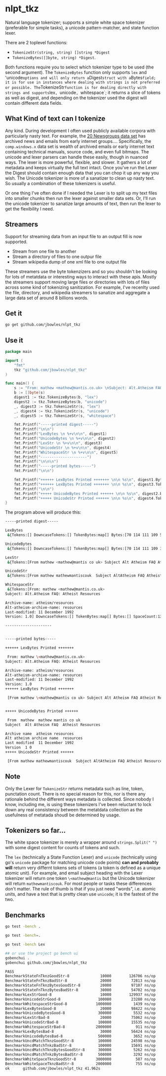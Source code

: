 # nlpt\_tkz
Natural language tokenizer; supports a simple white space tokenizer (preferable for simple tasks), a unicode pattern-matcher, and state function lexer.

There are 2 toplevel functions: 

* `TokenizeStr(string, string) []string *Digest`
* `TokenizeBytes([]byte, string) *Digest`. 

Both functions require you to select which tokenizer type to be used (the second argument). The `TokenizeBytes` function only supports `lex` and 'unicode` options and will only return a `Digest` struct with a `Bytes` field; it is for use in instances where dealing with strings is not preferred or possible. The `TokenizeStr` function is for dealing directly with strings and supports `lex`, `unicode`, `whitespace`; it returns a slice of tokens as well as digest, and depending on the tokenizer used the digest will contain different data fields.

## What Kind of text can I tokenize
Any kind. During development I often used publicly available corpora with particularly nasty text. For example, the [20 Newsgroups data set](http://qwone.com/~jason/20Newsgroups/) has archived news and emails from early internet groups.... Specifically, the `comp.windows.x` data set is wealth of archived emails or early internet text containing technical manuals, source code, and even full bitmaps. The unicode and lexer parsers can handle these easily, though in nuanced ways. The lexer is more powerful, flexible, and slower. It gathers a lot of metadata and keeps virtually the full text intact. Once you've run the Lexer the Digest should contain enough data that you can chop it up any way you wish. The Unicode tokenizer is more of a sanatizer to clean up nasty text. So usually a combination of these tokenizers is useful.

Or one thing I've often done if I needed the Lexer is to split up my text files into smaller chunks then run the lexer against smaller data sets. Or, I'll run the unicode tokenizer to sanatize large amounts of text, then run the lexer to get the flexibility I need.

## Streamers
Support for streaming data from an input file to an output fill is now supported. 

* Stream from one file to another
* Stream a directory of files to one outpur file
* Stream wikipedia dump of one xml file to one output file

These streamers use the byte tokenzizers and so you shouldn't be looking for lots of metatdata or interesting ways to interact with these apis. Mostly the streamers support moving large files or directories with lots of files across some kind of tokenizing sanitization. For example, I've recenlty used the file, directory, and wikipedia streamers to sanatize and aggregate a large data set of around 8 billions words.

## Get it

```sh
go get github.com/jbowles/nlpt_tkz
```

## Use it

```go
package main

import (
	"fmt"
	tkz "github.com/jbowles/nlpt_tkz"
)

func main() {
	s := "From: mathew <mathew@mantis.co.uk> \nSubject: Alt.Atheism FAQ: Atheist Resources\n\nArchive-name: atheism/resources\nAlt-atheism-archive-name: resources\nLast-modified: 11 December 1992\nVersion: 1.0"
	b := []byte(s)
	digest1 := tkz.TokenizeBytes(b, "lex")
	digest2 := tkz.TokenizeBytes(b, "unicode")
	_, digest3 := tkz.TokenizeStr(s, "lex")
	_, digest4 := tkz.TokenizeStr(s, "unicode")
	_, digest5 := tkz.TokenizeStr(s, "whitespace")

	fmt.Printf("-----printed digest-----")
	fmt.Printf("\n\n")
	fmt.Printf("LexBytes \n %+v\n\n", digest1)
	fmt.Printf("UnicodeBytes \n %+v\n\n", digest2)
	fmt.Printf("LexStr \n %+v\n\n", digest3)
	fmt.Printf("UnicodeStr \n %+v\n\n", digest4)
	fmt.Printf("WhitespaceStr \n %+v\n\n", digest5)
	fmt.Printf("---------------------")
	fmt.Printf("\n\n\n")
	fmt.Printf("-----printed bytes-----")
	fmt.Printf("\n\n")

	fmt.Printf("++++++ LexBytes Printed +++++++ \n\n %s\n", digest1.Bytes)
	fmt.Printf("++++++ LexBytes Printed +++++++ \n\n %s\n", digest3.Tokens)
	fmt.Printf("\n\n")
	fmt.Printf("+++++ UnicodeBytes Printed ++++++ \n\n %s\n", digest2.Bytes)
	fmt.Printf("+++++ UnicodeStr Printed ++++++ \n\n %s\n", digest4.Tokens)
}
```

The program above will produce this:

```sh
-----printed digest-----

LexBytes
 &{Tokens:[] DowncaseTokens:[] TokenBytes:map[] Bytes:[70 114 111 109 58 32 109 97 116 104 101 119 32 60 109 97 116 104 101 119 64 109 97 110 116 105 115 46 99 111 46 117 107 62 32 10 83 117 98 106 101 99 116 58 32 65 108 116 46 65 116 104 101 105 115 109 32 70 65 81 58 32 65 116 104 101 105 115 116 32 82 101 115 111 117 114 99 101 115 10 10 65 114 99 104 105 118 101 45 110 97 109 101 58 32 97 116 104 101 105 115 109 47 114 101 115 111 117 114 99 101 115 10 65 108 116 45 97 116 104 101 105 115 109 45 97 114 99 104 105 118 101 45 110 97 109 101 58 32 114 101 115 111 117 114 99 101 115 10 76 97 115 116 45 109 111 100 105 102 105 101 100 58 32 49 49 32 68 101 99 101 109 98 101 114 32 49 57 57 50 10 86 101 114 115 105 111 110 58 32 49 46 48] SpaceCount:0 CharCount:0 Letter:[] Title:[] Number:[] Punct:[] Space:[] Symbol:[] TokenCount:0 PunctCount:0 LineCount:0 EmptyLine:false LastTokenType:3}

UnicodeBytes
 &{Tokens:[] DowncaseTokens:[] TokenBytes:map[] Bytes:[70 114 111 109 32 32 109 97 116 104 101 119 32 32 109 97 116 104 101 119 32 109 97 110 116 105 115 32 99 111 32 117 107 32 32 10 83 117 98 106 101 99 116 32 32 65 108 116 32 65 116 104 101 105 115 109 32 70 65 81 32 32 65 116 104 101 105 115 116 32 82 101 115 111 117 114 99 101 115 10 10 65 114 99 104 105 118 101 32 110 97 109 101 32 32 97 116 104 101 105 115 109 32 114 101 115 111 117 114 99 101 115 10 65 108 116 32 97 116 104 101 105 115 109 32 97 114 99 104 105 118 101 32 110 97 109 101 32 32 114 101 115 111 117 114 99 101 115 10 76 97 115 116 32 109 111 100 105 102 105 101 100 32 32 49 49 32 68 101 99 101 109 98 101 114 32 49 57 57 50 10 86 101 114 115 105 111 110 32 32 49 32 48] SpaceCount:0 CharCount:0 Letter:[] Title:[] Number:[] Punct:[] Space:[] Symbol:[] TokenCount:0 PunctCount:0 LineCount:0 EmptyLine:false LastTokenType:0}

LexStr
 &{Tokens:[From mathew <mathew@mantis co uk> Subject Alt Atheism FAQ Atheist Resources Archive-name atheism/resources Alt-atheism-archive-name resources Last-modified 11 December 1992 Version 1 0] DowncaseTokens:[from mathew <mathew@mantis co uk> subject alt atheism faq atheist resources archive-name atheism/resources alt-atheism-archive-name resources last-modified 11 december 1992 version 1 0] TokenBytes:map[Alt-atheism-archive-name:[65 108 116 45 97 116 104 101 105 115 109 45 97 114 99 104 105 118 101 45 110 97 109 101] Version:[86 101 114 115 105 111 110] From:[70 114 111 109] ::[58] co:[99 111] Alt:[65 108 116] Resources:[82 101 115 111 117 114 99 101 115] uk>:[117 107 62] Subject:[83 117 98 106 101 99 116] Atheist:[65 116 104 101 105 115 116] atheism/resources:[97 116 104 101 105 115 109 47 114 101 115 111 117 114 99 101 115] resources:[114 101 115 111 117 114 99 101 115] Archive-name:[65 114 99 104 105 118 101 45 110 97 109 101] Last-modified:[76 97 115 116 45 109 111 100 105 102 105 101 100] 11:[49 49] mathew:[109 97 116 104 101 119] <mathew@mantis:[60 109 97 116 104 101 119 64 109 97 110 116 105 115] .:[46] Atheism:[65 116 104 101 105 115 109] FAQ:[70 65 81] December:[68 101 99 101 109 98 101 114] 1992:[49 57 57 50] 1:[49] 0:[48]] Bytes:[70 114 111 109 58 32 109 97 116 104 101 119 32 60 109 97 116 104 101 119 64 109 97 110 116 105 115 46 99 111 46 117 107 62 32 10 83 117 98 106 101 99 116 58 32 65 108 116 46 65 116 104 101 105 115 109 32 70 65 81 58 32 65 116 104 101 105 115 116 32 82 101 115 111 117 114 99 101 115 10 10 65 114 99 104 105 118 101 45 110 97 109 101 58 32 97 116 104 101 105 115 109 47 114 101 115 111 117 114 99 101 115 10 65 108 116 45 97 116 104 101 105 115 109 45 97 114 99 104 105 118 101 45 110 97 109 101 58 32 114 101 115 111 117 114 99 101 115 10 76 97 115 116 45 109 111 100 105 102 105 101 100 58 32 49 49 32 68 101 99 101 109 98 101 114 32 49 57 57 50 10 86 101 114 115 105 111 110 58 32 49 46 48] SpaceCount:19 CharCount:193 Letter:[] Title:[] Number:[] Punct:[: . . : . : : : : : .] Space:[] Symbol:[] TokenCount:22 PunctCount:11 LineCount:7 EmptyLine:false LastTokenType:3}

UnicodeStr
 &{Tokens:[From mathew mathewmantiscouk  Subject AltAtheism FAQ Atheist Resources  Archivename atheismresources Altatheismarchivename resources Lastmodified  December  Version ] DowncaseTokens:[from mathew mathewmantiscouk  subject altatheism faq atheist resources  archivename atheismresources altatheismarchivename resources lastmodified  december  version ] TokenBytes:map[] Bytes:[] SpaceCount:0 CharCount:0 Letter:[F r o m ,  m a t h e w ,  m a t h e w m a n t i s c o u k ,  ,  S u b j e c t ,  A l t A t h e i s m ,  F A Q ,  A t h e i s t ,  R e s o u r c e s ,  ,  A r c h i v e n a m e ,  a t h e i s m r e s o u r c e s ,  A l t a t h e i s m a r c h i v e n a m e ,  r e s o u r c e s ,  L a s t m o d i f i e d ,  ,  D e c e m b e r ,  ,  V e r s i o n , ] Title:[] Number:[1 1 1 9 9 2 1 0] Punct:[: @ . . : . : - : / - - - : - : : .] Space:[] Symbol:[< >] TokenCount:0 PunctCount:0 LineCount:0 EmptyLine:false LastTokenType:0}

WhitespaceStr
 &{Tokens:[From: mathew <mathew@mantis.co.uk>
Subject: Alt.Atheism FAQ: Atheist Resources

Archive-name: atheism/resources
Alt-atheism-archive-name: resources
Last-modified: 11 December 1992
Version: 1.0] DowncaseTokens:[] TokenBytes:map[] Bytes:[] SpaceCount:13 CharCount:193 Letter:[] Title:[] Number:[] Punct:[] Space:[] Symbol:[] TokenCount:0 PunctCount:0 LineCount:0 EmptyLine:false LastTokenType:0}

---------------------


-----printed bytes-----

++++++ LexBytes Printed +++++++

 From: mathew \<mathew@mantis.co.uk>
Subject: Alt.Atheism FAQ: Atheist Resources

Archive-name: atheism/resources
Alt-atheism-archive-name: resources
Last-modified: 11 December 1992
Version: 1.0
++++++ LexBytes Printed +++++++

 [From mathew \<mathew@mantis co uk> Subject Alt Atheism FAQ Atheist Resources Archive-name atheism/resources Alt-atheism-archive-name resources Last-modified 11 December 1992 Version 1 0]


+++++ UnicodeBytes Printed ++++++

 From  mathew  mathew mantis co uk
Subject  Alt Atheism FAQ  Atheist Resources

Archive name  atheism resources
Alt atheism archive name  resources
Last modified  11 December 1992
Version  1 0
+++++ UnicodeStr Printed ++++++

 [From mathew mathewmantiscouk  Subject AltAtheism FAQ Atheist Resources  Archivename atheismresources Altatheismarchivename resources Lastmodified  December  Version ]
```


## Note
Only the Lexer for `TokenizeStr` returns metadata such as line, token, punctation count.
There is no special reason for this, nor is there any rationale behind the different ways metadata is collected. Since nobody I know, including me, is using these tokenizers I've been reluctant to lock down any real consistency between the metatdata collection as the usefulness of metatada shoudl be determined by usage.

## Tokenizers so far...
The white space tokenizer is merely a wrapper around `strings.Split(" ")` with some digest content for counts of tokens and such.

The `lex` (technically a State Function Lexer) and `unicode` (technically using go's `unicode` package for matching unicode code points) **can and probably will** return very differnt tokens sets of tokens (a token is defined as a unique atomic unit). For example, and email subject heading with the Lexer tokenizer will return one token `\<mathew@mantis` but the Unicode tokenizer will return `mathewmantiscouk`. For most people or tasks these differences don't matter. The rule of thumb is that if you just need "words", i.e. atomic units, and have a text that is pretty clean use `unicode`; it is the fastest of the two.



## Benchmarks

```sh
go test -bench .

go test -bench=.

go test -bench Lex

## or use the project go bench ui
gobenchui .
gobenchui github.com/jbowles/nlpt_tkz
```

```sh
PASS
BenchmarkStateFnTknzGoodStr-8       	   10000	    126706 ns/op
BenchmarkStateFnTknzBadStr-8        	   20000	     72813 ns/op
BenchmarkStateFnTknzBytesGoodStr-8  	   20000	     97107 ns/op
BenchmarkStateFnTknzBytesBadStr-8   	   30000	     54702 ns/op
BenchmarkLexStrGood-8               	   10000	    129937 ns/op
BenchmarkUnicodeStrGood-8           	  100000	     23280 ns/op
BenchmarkWhitespaceStrGood-8        	 1000000	      1439 ns/op
BenchmarkLexBytesGood-8             	   20000	     98422 ns/op
BenchmarkUnicodeBytesGood-8         	  300000	      5532 ns/op
BenchmarkLexStrBad-8                	   20000	     75062 ns/op
BenchmarkUnicodeStrBad-8            	  100000	     15535 ns/op
BenchmarkWhitespaceStrBad-8         	 2000000	       911 ns/op
BenchmarkLexBytesBad-8              	   30000	     56424 ns/op
BenchmarkUnicodeBytesBad-8          	  500000	      3652 ns/op
BenchmarkUncdMatchTknzGoodStr-8     	  100000	     24598 ns/op
BenchmarkUncdMatchTnkzBadStr-8      	  100000	     15691 ns/op
BenchmarkUncdMatchTknzBytesGoodStr-8	  300000	      5262 ns/op
BenchmarkUncdMatchTnkzBytesBadStr-8 	  500000	      3292 ns/op
BenchmarkWhiteSpaceTknzGoodStr-8    	 3000000	       587 ns/op
BenchmarkWhiteSpaceTknzBadStr-8     	 2000000	       755 ns/op
ok  	github.com/jbowles/nlpt_tkz	41.962s
```


